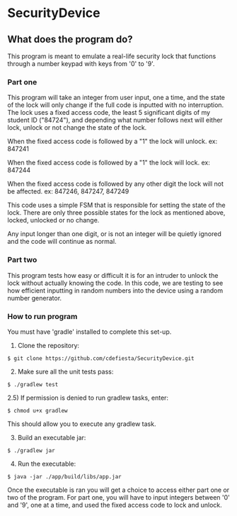 # SecurityDevice

## What does the program do? ##

This program is meant to emulate a real-life security lock that functions through a number keypad with keys from '0' to '9'. 

### Part one ###

This program will take an integer from user input, one a time, and the state of the lock will only change if the full code is inputted with no interruption. The lock uses a fixed access code, the least 5 significant digits of my student ID ("84724"), and depending what number follows next will either lock, unlock or not change the state of the lock.

When the fixed access code is followed by a "1" the lock will unlock.
  ex: 847241

When the fixed access code is followed by a "1" the lock will lock.
  ex: 847244

When the fixed access code is followed by any other digit the lock will not be affected.
  ex: 847246, 847247, 847249
  
This code uses a simple FSM that is responsible for setting the state of the lock. There are only three possible states for the lock as mentioned above, locked, unlocked or no change. 

Any input longer than one digit, or is not an integer will be quietly ignored and the code will continue as normal.

### Part two ###

This program tests how easy or difficult it is for an intruder to unlock the lock without actually knowing the code. In this code, we are testing to see how efficient inputting in random numbers into the device using a random number generator.

### How to run program ###

You must have 'gradle' installed to complete this set-up.

1) Clone the repository:
```
$ git clone https://github.com/cdefiesta/SecurityDevice.git
```

2) Make sure all the unit tests pass:
```
$ ./gradlew test
```
  
  2.5) If permission is denied to run gradlew tasks, enter:
  ```
  $ chmod u+x gradlew
  ```
  This should allow you to execute any gradlew task.
  
3) Build an executable jar:
```
$ ./gradlew jar
```

4) Run the executable:
```
$ java -jar ./app/build/libs/app.jar
```
Once the executable is ran you will get a choice to access either part one or two of the program. For part one, you will have to input integers between '0' and '9', one at a time, and used the fixed access code to lock and unlock.
